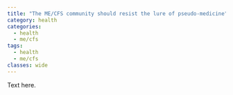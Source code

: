 ```yaml
---
title: "The ME/CFS community should resist the lure of pseudo-medicine"
category: health
categories:
  - health
  - me/cfs
tags:
  - health
  - me/cfs
classes: wide
---
```


Text here.
